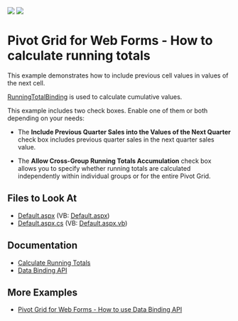 <!-- default badges list -->
[![](https://img.shields.io/badge/Open_in_DevExpress_Support_Center-FF7200?style=flat-square&logo=DevExpress&logoColor=white)](https://supportcenter.devexpress.com/ticket/details/T590001)
[![](https://img.shields.io/badge/📖_How_to_use_DevExpress_Examples-e9f6fc?style=flat-square)](https://docs.devexpress.com/GeneralInformation/403183)
<!-- default badges end -->
# Pivot Grid for Web Forms - How to calculate running totals

This example demonstrates how to include previous cell values in values of the next cell. 

[RunningTotalBinding](https://docs.devexpress.com/AspNet/DevExpress.Web.ASPxPivotGrid.RunningTotalBinding?p=netframework) is used to calculate cumulative values.

This example includes two check boxes. Enable one of them or both depending on your needs:
- The **Include Previous Quarter Sales into the Values of the Next Quarter** check box includes previous quarter sales in the next quarter sales value. 

- The **Allow Cross-Group Running Totals Accumulation** check box allows you to specify whether running totals are calculated independently within individual groups or for the entire Pivot Grid.

## Files to Look At

- [Default.aspx](./CS/RunningTotal/Default.aspx) (VB: [Default.aspx](./VB/RunningTotal/Default.aspx))
- [Default.aspx.cs](./CS/RunningTotal/Default.aspx.cs) (VB: [Default.aspx.vb](./VB/RunningTotal/Default.aspx.vb))

## Documentation

- [Calculate Running Totals](https://docs.devexpress.com/AspNet/119876/components/pivot-grid/examples/data-shaping/how-to-calculate-running-totals)
- [Data Binding API](https://docs.devexpress.com/CoreLibraries/401533/devexpress-pivot-grid-core-library/data-binding-api)

## More Examples

- [Pivot Grid for Web Forms - How to use Data Binding API](https://github.com/DevExpress-Examples/aspxpivotgrid-field-calculation-bindings)
